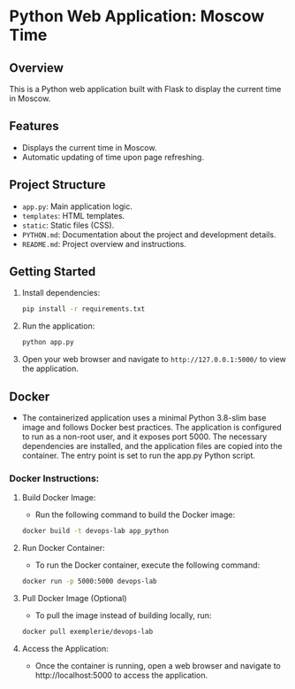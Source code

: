# Python Web Application: Moscow Time

## Overview

This is a Python web application built with Flask to display the current time in Moscow.

## Features

- Displays the current time in Moscow.
- Automatic updating of time upon page refreshing.

## Project Structure

- `app.py`: Main application logic.
- `templates`: HTML templates.
- `static`: Static files (CSS).
- `PYTHON.md`: Documentation about the project and development details.
- `README.md`: Project overview and instructions.

## Getting Started

1. Install dependencies:

   ```bash
   pip install -r requirements.txt

2. Run the application:

   ```bash
   python app.py

3. Open your web browser and navigate to `http://127.0.0.1:5000/` to view the application.

## Docker

- The containerized application uses a minimal Python 3.8-slim base image and follows Docker best practices. The
  application is configured to run as a non-root user, and it exposes port 5000. The necessary dependencies are
  installed, and the application files are copied into the container. The entry point is set to run the app.py Python
  script.

### Docker Instructions:

1. Build Docker Image:

    - Run the following command to build the Docker image:

    ```bash
   docker build -t devops-lab app_python

2. Run Docker Container:

    - To run the Docker container, execute the following command:

   ```bash
   docker run -p 5000:5000 devops-lab

3. Pull Docker Image (Optional)

    - To pull the image instead of building locally, run:

   ```bash
   docker pull exemplerie/devops-lab

4. Access the Application:

    - Once the container is running, open a web browser and navigate to http://localhost:5000 to access the application.